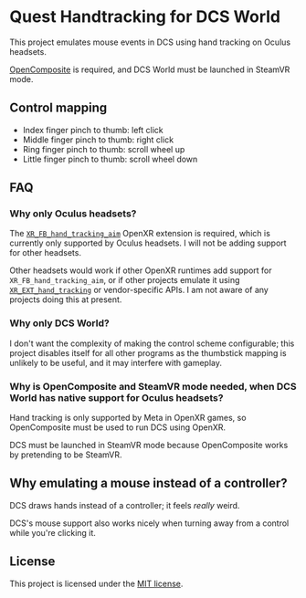# Quest Handtracking for DCS World

This project emulates mouse events in DCS using hand tracking on Oculus headsets.

[OpenComposite] is required, and DCS World must be launched in SteamVR mode.

## Control mapping

- Index finger pinch to thumb: left click
- Middle finger pinch to thumb: right click
- Ring finger pinch to thumb: scroll wheel up
- Little finger pinch to thumb: scroll wheel down

## FAQ

### Why only Oculus headsets?

The [`XR_FB_hand_tracking_aim`] OpenXR extension is required, which is currently only supported by Oculus headsets. I will not be adding support for other headsets.

Other headsets would work if other OpenXR runtimes add support for `XR_FB_hand_tracking_aim`, or if other projects emulate it using [`XR_EXT_hand_tracking`] or vendor-specific APIs. I am not aware of any projects doing this at present.

### Why only DCS World?

I don't want the complexity of making the control scheme configurable; this project disables itself for all other programs as the thumbstick mapping is unlikely to be useful, and it may interfere with gameplay.

### Why is OpenComposite and SteamVR mode needed, when DCS World has native support for Oculus headsets?

Hand tracking is only supported by Meta in OpenXR games, so OpenComposite must be used to run DCS using OpenXR.

DCS must be launched in SteamVR mode because OpenComposite works by pretending to be SteamVR.

## Why emulating a mouse instead of a controller?

DCS draws hands instead of a controller; it feels *really* weird.

DCS's mouse support also works nicely when turning away from a control while you're clicking it.

## License

This project is licensed under the [MIT license].

[OpenComposite]: https://gitlab.com/znixian/OpenOVR/-/tree/openxr#downloading-and-installation
[`XR_FB_hand_tracking_aim`]: https://registry.khronos.org/OpenXR/specs/1.0/html/xrspec.html#XR_FB_hand_tracking_aim
[`XR_EXT_hand_tracking`]: https://registry.khronos.org/OpenXR/specs/1.0/html/xrspec.html#XR_EXT_hand_tracking
[MIT license]: LICENSE
